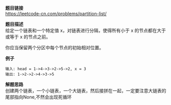 **题目链接**  
https://leetcode-cn.com/problems/partition-list/  

**题目描述**  
给定一个链表和一个特定值 x，对链表进行分隔，使得所有小于 x 的节点都在大于或等于 x 的节点之前。

你应当保留两个分区中每个节点的初始相对位置。

**例子**  
```
输入: head = 1->4->3->2->5->2, x = 3
输出: 1->2->2->4->3->5
```

**解题思路**  
创建两个链表，一个小链表，一个大链表，然后接拼在一起，一定要注意大链表的尾部指向None,不然会出现死循环

